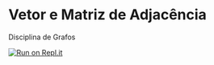 # Vetor e Matriz de Adjacência
Disciplina de Grafos

[![Run on Repl.it](https://repl.it/badge/github/carlosebmachado/adjacency-graph)](https://repl.it/github/carlosebmachado/adjacency-graph)
